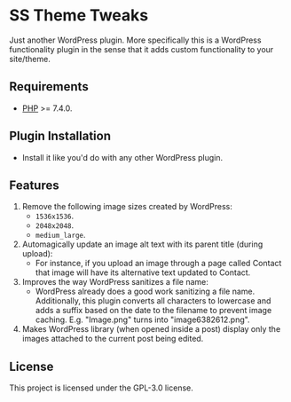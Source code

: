 # SS Theme Tweaks

Just another WordPress plugin. More specifically this is a WordPress functionality plugin in the sense that it adds
custom functionality to your site/theme.

## Requirements

* [PHP](https://secure.php.net/manual/en/install.php) >= 7.4.0.

## Plugin Installation

* Install it like you'd do with any other WordPress plugin.

## Features

1. Remove the following image sizes created by WordPress:
    * `1536x1536`.
    * `2048x2048`.
    * `medium_large`.
2. Automagically update an image alt text with its parent title (during upload):
    * For instance, if you upload an image through a page called Contact that image will have its alternative text
      updated to Contact.
3. Improves the way WordPress sanitizes a file name:
    * WordPress already does a good work sanitizing a file name. Additionally, this plugin converts all characters to
      lowercase and adds a suffix based on the date to the filename to prevent image caching. E.g. "Image.png" turns
      into "image6382612.png".
4. Makes WordPress library (when opened inside a post) display only the images attached to the current post being edited.

## License

This project is licensed under the GPL-3.0 license.